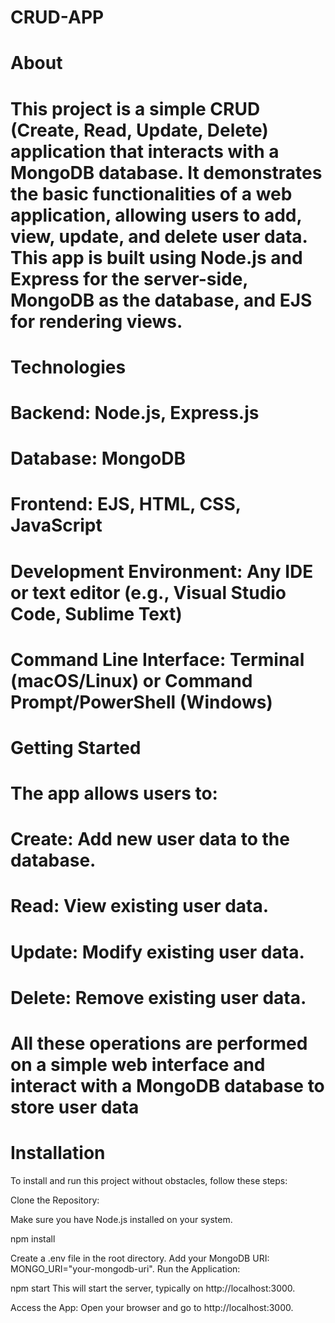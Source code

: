 # CRUD-APP
# About
# This project is a simple CRUD (Create, Read, Update, Delete) application that interacts with a MongoDB database. It demonstrates the basic functionalities of a web application, allowing users to add, view, update, and delete user data. This app is built using Node.js and Express for the server-side, MongoDB as the database, and EJS for rendering views.
# Technologies
# Backend: Node.js, Express.js
# Database: MongoDB
# Frontend: EJS, HTML, CSS, JavaScript
# Development Environment: Any IDE or text editor (e.g., Visual Studio Code, Sublime Text)
# Command Line Interface: Terminal (macOS/Linux) or Command Prompt/PowerShell (Windows)
# Getting Started
# The app allows users to:

# Create: Add new user data to the database.
# Read: View existing user data.
# Update: Modify existing user data.
# Delete: Remove existing user data.
# All these operations are performed on a simple web interface and interact with a MongoDB database to store user data
# Installation
To install and run this project without obstacles, follow these steps:

Clone the Repository:


Make sure you have Node.js installed on your system.


npm install


Create a .env file in the root directory.
Add your MongoDB URI: MONGO_URI="your-mongodb-uri".
Run the Application:


npm start
This will start the server, typically on http://localhost:3000.

Access the App:
Open your browser and go to http://localhost:3000.



